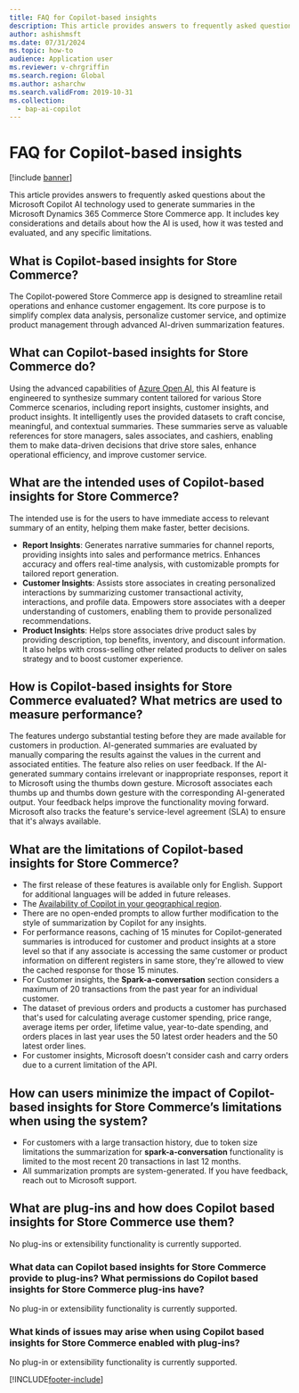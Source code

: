 ```yaml
---
title: FAQ for Copilot-based insights
description: This article provides answers to frequently asked questions about the Microsoft Copilot AI technology used to generate summaries in the Microsoft Dynamics 365 Commerce Store Commerce app.
author: ashishmsft
ms.date: 07/31/2024
ms.topic: how-to
audience: Application user
ms.reviewer: v-chrgriffin
ms.search.region: Global
ms.author: asharchw
ms.search.validFrom: 2019-10-31
ms.collection:
  - bap-ai-copilot
---
```


# FAQ for Copilot-based insights

[!include [banner](../includes/banner.md)]

This article provides answers to frequently asked questions about the Microsoft Copilot AI technology used to generate summaries in the Microsoft Dynamics 365 Commerce Store Commerce app. It includes key considerations and details about how the AI is used, how it was tested and evaluated, and any specific limitations.

## What is Copilot-based insights for Store Commerce?

The Copilot-powered Store Commerce app is designed to streamline retail operations and enhance customer engagement. Its core purpose is to simplify complex data analysis, personalize customer service, and optimize product management through advanced AI-driven summarization features.

## What can Copilot-based insights for Store Commerce do? 

Using the advanced capabilities of [Azure Open AI](/azure/ai-services/openai/overview), this AI feature is engineered to synthesize summary content tailored for various Store Commerce scenarios, including report insights, customer insights, and product insights. It intelligently uses the provided datasets to craft concise, meaningful, and contextual summaries. These summaries serve as valuable references for store managers, sales associates, and cashiers, enabling them to make data-driven decisions that drive store sales, enhance operational efficiency, and improve customer service.

## What are the intended uses of Copilot-based insights for Store Commerce?

The intended use is for the users to have immediate access to relevant summary of an entity, helping them make faster, better decisions.  
- **Report Insights**: Generates narrative summaries for channel reports, providing insights into sales and performance metrics. Enhances accuracy and offers real-time analysis, with customizable prompts for tailored report generation.
- **Customer Insights**: Assists store associates in creating personalized interactions by summarizing customer transactional activity, interactions, and profile data. Empowers store associates with a deeper understanding of customers, enabling them to provide personalized recommendations.
- **Product Insights**: Helps store associates drive product sales by providing description, top benefits, inventory, and discount information. It also helps with cross-selling other related products to deliver on sales strategy and to boost customer experience.

## How is Copilot-based insights for Store Commerce evaluated? What metrics are used to measure performance?

The features undergo substantial testing before they are made available for customers in production. AI-generated summaries are evaluated by manually comparing the results against the values in the current and associated entities. The feature also relies on user feedback. If the AI-generated summary contains irrelevant or inappropriate responses, report it to Microsoft using the thumbs down gesture. Microsoft associates each thumbs up and thumbs down gesture with the corresponding AI-generated output. Your feedback helps improve the functionality moving forward. Microsoft also tracks the feature's service-level agreement (SLA) to ensure that it's always available.

## What are the limitations of Copilot-based insights for Store Commerce?

- The first release of these features is available only for English. Support for additional languages will be added in future releases.
- The [Availability of Copilot in your geographical region](/power-platform/admin/geographical-availability-copilot).
- There are no open-ended prompts to allow further modification to the style of summarization by Copilot for any insights.
- For performance reasons, caching of 15 minutes for Copilot-generated summaries is introduced for customer and product insights at a store level so that if any associate is accessing the same customer or product information on different registers in same store, they're allowed to view the cached response for those 15 minutes. 
- For Customer insights, the **Spark-a-conversation** section considers a maximum of 20 transactions from the past year for an individual customer.
- The dataset of previous orders and products a customer has purchased that's used for calculating average customer spending, price range, average items per order, lifetime value, year-to-date spending, and orders places in last year uses the 50 latest order headers and the 50 latest order lines.
- For customer insights, Microsoft doesn't consider cash and carry orders due to a current limitation of the API.

## How can users minimize the impact of Copilot-based insights for Store Commerce’s limitations when using the system?

- For customers with a large transaction history, due to token size limitations the summarization for **spark-a-conversation** functionality is limited to the most recent 20 transactions in last 12 months.
- All summarization prompts are system-generated. If you have feedback, reach out to Microsoft support. 

## What are plug-ins and how does Copilot based insights for Store Commerce use them?  

No plug-ins or extensibility functionality is currently supported.

### What data can Copilot based insights for Store Commerce provide to plug-ins? What permissions do Copilot based insights for Store Commerce plug-ins have? 

No plug-in or extensibility functionality is currently supported.
  
### What kinds of issues may arise when using Copilot based insights for Store Commerce enabled with plug-ins?  

No plug-in or extensibility functionality is currently supported.


[!INCLUDE[footer-include](../../includes/footer-banner.md)]
